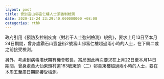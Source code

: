 ```yaml
---
layout: post
title: 曾到富山邨富仁樓人士須強制檢測
date: 2020-12-24 23:29:40.000000000 +08:00
categories: rthk
---
```


政府引用《預防及控制疾病（對若干人士強制檢測）規例》，要求上月13日至本月24日期間，曾身處鑽石山豐盛街2號富山邨富仁樓超過兩小時的人士，在下周二或之前接受檢測。

另外，考慮到病毒潛伏期有機會較長，當局因此再次要求在上月22日至本月14日期間，曾身處黃大仙東頭村道183號東頭（二）邨貴東樓超過兩小時的人士，要在本周五至周日期間接受檢測。
